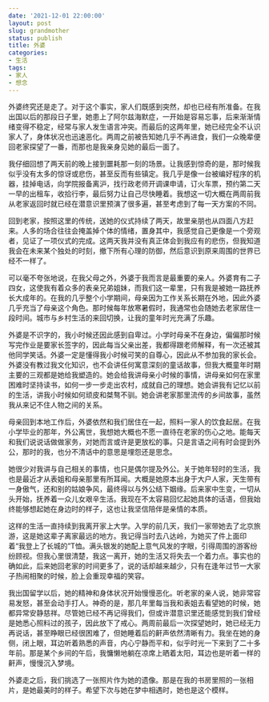 ```yaml
---
date: '2021-12-01 22:00:00'
layout: post
slug: grandmother
status: publish
title: 外婆
categories:
- 生活
tags:
- 家人
- 想念
---
```


外婆终究还是走了。对于这个事实，家人们既感到突然，却也已经有所准备。在我出国以后的那段日子里，她患上了阿尔兹海默症，一开始是容易忘事，后来渐渐情绪变得不稳定，经常与家人发生语言冲突。而最后的这两年里，她已经完全不认识家人了，身体状况也迅速恶化。两周之前被告知她几乎不再进食，我们一众晚辈便回老家探望了一番，而那也是我亲身见她的最后一面了。

我仔细回想了两天前的晚上接到噩耗那一刻的场景。让我感到惊奇的是，那时候我似乎没有太多的惊讶或悲伤，甚至反而有些镇定。我几乎是像一台被编好程序的机器，挂掉电话，向学院报备离沪，找行政老师开调课申请，订火车票，预约第二天一早的出租车，收拾行李，最后努力让自己尽快睡着。我想这一切大概在两周前我从老家返回时就已经在潜意识里预演了很多遍，甚至考虑到了每一天方案的不同。

回到老家，按照这里的传统，送她的仪式持续了两天，故里亲朋也从四面八方赶来。人多的场合往往会掩盖掉个体的情绪，置身其中，我感觉自己更像是一个旁观者，见证了一项仪式的完成。这两天我并没有真正体会到我应有的悲伤，但我知道我会在未来某个独处的时刻，撤下所有心理的防御，然后意识到原来周围的世界已经不一样了。

<!-- more -->

可以毫不夸张地说，在我父母之外，外婆于我而言是最重要的亲人。外婆育有二子四女，这使我有着众多的表亲兄弟姐妹，而我们这一辈里，只有我是被她一路抚养长大成年的。在我的几乎整个小学期间，母亲因为工作关系长期在外地，因此外婆几乎充当了母亲这个角色。那时候每年放寒暑假时，我通常也会随她去老家居住一段时间。城市与乡村生活的来回切换，让我的童年时光充满了乐趣。

外婆是不识字的，我小时候还因此感到自卑过。小学时母亲不在身边，偏偏那时候写完作业是要家长签字的，因此每当父亲出差，我都得跟老师解释，有一次还被其他同学笑话。外婆一定是懂得我小时候可笑的自尊心，因此从不参加我的家长会。外婆没有教过我文化知识，也不会讲任何寓意深刻的童话故事，但我大概童年时期主要的三观都是她给我塑造的。她会给我讲母亲小时候的事情，讲母亲如何在家里困难时坚持读书，如何一步一步走出农村，成就自己的理想。她会讲我有记忆以前的生活，讲我小时候如何顽皮和桀骜不驯。她会讲老家那里流传的乡间故事，虽然我从来记不住人物之间的关系。

母亲回到本地工作后，外婆依然和我们居住在一起，照料一家人的饮食起居。在我小学毕业的那年，外公离世，我想她大概也不愿一直待在老家的伤心之地。能每天和我们说说话做做家务，对她而言或许是更放松的事。只是言语之间有时会提到外公，那时的我，也分不清话中的意思是埋怨还是思念。

她很少对我讲与自己相关的事情，也只是偶尔提及外公。关于她年轻时的生活，我也是最近才从表姐和母亲那里有所耳闻。大概是她原本出身于大户人家，天生带有一身傲气，还和别的姑娘争风，最终得以与外公结下姻缘。后来家中生变，一切从头开始，抚养着一众儿女艰辛生活。我现在不太容易回忆起她具体的话语，但我始终能够想起她在身边时的样子，这也让我坚信陪伴是亲情的本质。

这样的生活一直持续到我离开家上大学。入学的前几天，我们一家带她去了北京旅游，这是她这辈子离家最远的地方。我记得当时去八达岭，为她买了件上面印着“我登上了长城的”T恤。满头银发的她配上意气风发的字眼，引得周围的游客纷纷顾视。但我心里很清楚，我这一离开，她的生活又将失去一个着力点。事实也的确如此，后来她回老家的时间更多了，说的话却越来越少，只有在逢年过节一大家子热闹相聚的时候，脸上会重现幸福的笑容。

我出国留学以后，她的精神和身体状况开始慢慢恶化。听老家的亲人说，她非常容易发怒，甚至会动手打人。神奇的是，那几年里每当我和表姐去看望她的时候，她都异常安静慈祥。尽管她已经不再记得我们，但或许潜意识里还能感觉到我们曾经是她悉心照料过的孩子，因此放下了戒心。两周前最后一次探望她时，她已经无力再说话，甚至睁眼已经很困难了，但她睡着后的鼾声依然清晰有力。我坐在她的身侧，闭上眼，耳边听着熟悉的声音，内心宁静而平和，似乎时光一下来到了二十多年前。那是某个乡间的午后，我慵懒地躺在凉席上晒着太阳，耳边也是听着一样的鼾声，慢慢沉入梦境。

外婆走之后，我们挑选了一张照片作为她的遗像。那是在我的书房里照的一张相片，是她最美时的样子。希望下次与她在梦中相遇时，她也是这个模样。
